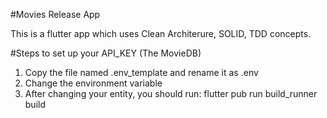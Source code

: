 #Movies Release App

This is a flutter app which uses Clean Architerure, SOLID, TDD concepts.

#Steps to set up your API_KEY (The MovieDB)
 1. Copy the file named .env_template and rename it as .env
 2. Change the environment variable
 3. After changing your entity, you should run: 
    flutter pub run build_runner build
